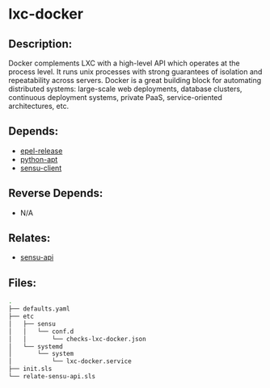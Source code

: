 # lxc-docker

## Description:

Docker complements LXC with a high-level API which operates at the process level. It runs unix processes with strong guarantees of isolation and repeatability across servers. Docker is a great building block for automating distributed systems: large-scale web deployments, database clusters, continuous deployment systems, private PaaS, service-oriented architectures, etc.

## Depends:

  -  [epel-release](/salt/epel-release)
  -  [python-apt](/salt/python-apt)
  -  [sensu-client](/salt/sensu-client)

## Reverse Depends:

  -  N/A

## Relates:

  -  [sensu-api](/salt/sensu-api)

## Files:

```bash
.
├── defaults.yaml
├── etc
│   ├── sensu
│   │   └── conf.d
│   │       └── checks-lxc-docker.json
│   └── systemd
│       └── system
│           └── lxc-docker.service
├── init.sls
└── relate-sensu-api.sls
```
